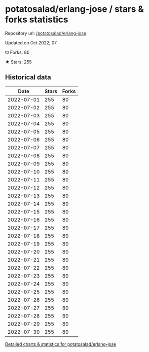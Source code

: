 # potatosalad/erlang-jose / stars & forks statistics

Repository url: [/potatosalad/erlang-jose](https://github.com/potatosalad/erlang-jose)

Updated on Oct 2022, 07

☋ Forks: 80

★ Stars: 255

## Historical data
| Date | Stars | Forks |
|------|-------|-------|
| 2022-07-01 | 255 | 80 | 
| 2022-07-02 | 255 | 80 | 
| 2022-07-03 | 255 | 80 | 
| 2022-07-04 | 255 | 80 | 
| 2022-07-05 | 255 | 80 | 
| 2022-07-06 | 255 | 80 | 
| 2022-07-07 | 255 | 80 | 
| 2022-07-08 | 255 | 80 | 
| 2022-07-09 | 255 | 80 | 
| 2022-07-10 | 255 | 80 | 
| 2022-07-11 | 255 | 80 | 
| 2022-07-12 | 255 | 80 | 
| 2022-07-13 | 255 | 80 | 
| 2022-07-14 | 255 | 80 | 
| 2022-07-15 | 255 | 80 | 
| 2022-07-16 | 255 | 80 | 
| 2022-07-17 | 255 | 80 | 
| 2022-07-18 | 255 | 80 | 
| 2022-07-19 | 255 | 80 | 
| 2022-07-20 | 255 | 80 | 
| 2022-07-21 | 255 | 80 | 
| 2022-07-22 | 255 | 80 | 
| 2022-07-23 | 255 | 80 | 
| 2022-07-24 | 255 | 80 | 
| 2022-07-25 | 255 | 80 | 
| 2022-07-26 | 255 | 80 | 
| 2022-07-27 | 255 | 80 | 
| 2022-07-28 | 255 | 80 | 
| 2022-07-29 | 255 | 80 | 
| 2022-07-30 | 255 | 80 | 


[Detailed charts & statistics for potatosalad/erlang-jose](https://reviewgithub.com/rep/potatosalad/erlang-jose)
